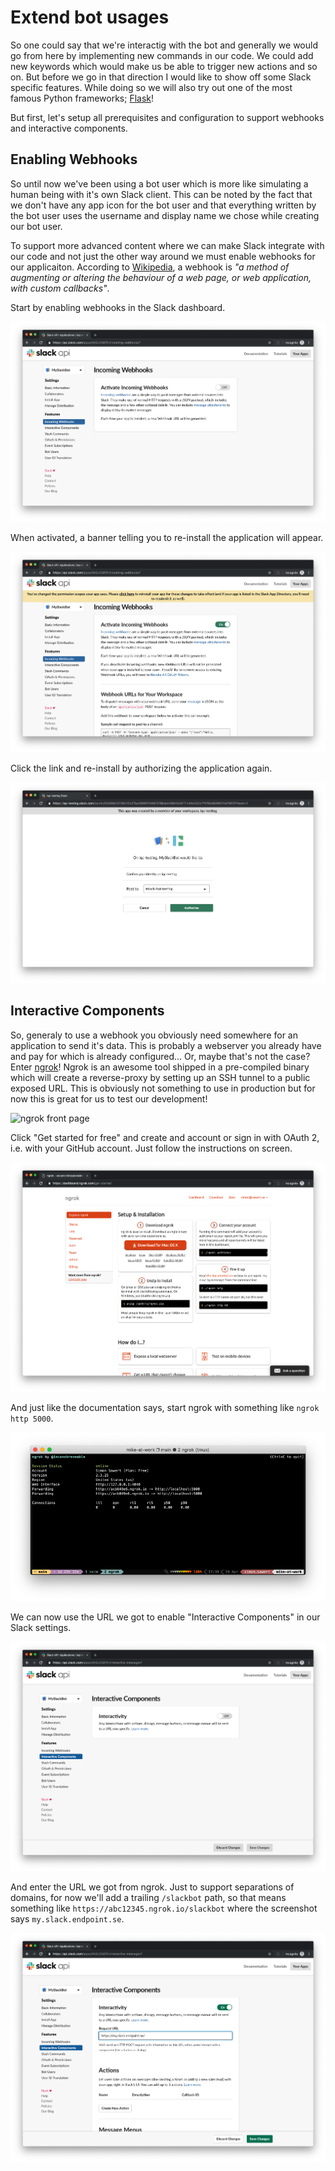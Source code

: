 # Extend bot usages

So one could say that we're interactig with the bot and generally we would go
from here by implementing new commands in our code. We could add new keywords
which would make us be able to trigger new actions and so on. But before we go
in that direction I would like to show off some Slack specific features. While
doing so we will also try out one of the most famous Python frameworks;
[Flask](http://flask.pocoo.org/)!

But first, let's setup all prerequisites and configuration to support webhooks
and interactive components.

## Enabling Webhooks

So until now we've been using a bot user which is more like simulating a human
being with it's own Slack client. This can be noted by the fact that we don't
have any app icon for the bot user and that everything written by the bot user
uses the username and display name we chose while creating our bot user.

To support more advanced content where we can make Slack integrate with our code
and not just the other way around we must enable webhooks for our applicaiton.
According to [Wikipedia](https://en.wikipedia.org/wiki/Webhook), a webhook is
*"a method of augmenting or altering the behaviour of a web page, or web
application, with custom callbacks"*.

Start by enabling webhooks in the Slack dashboard.

![enable webhooks](images/slack17.png)

When activated, a banner telling you to re-install the application will appear.

![click re-install](images/slack16.png)

Click the link and re-install by authorizing the application again.

![re-install](images/slack15.png)

## Interactive Components

So, generaly to use a webhook you obviously need somewhere for an application to
send it's data. This is probably a webserver you already have and pay for which
is already configured... Or, maybe that's not the case? Enter
[ngrok](https://ngrok.com/)! Ngrok is an awesome tool shipped in a pre-compiled
binary which will create a reverse-proxy by setting up an SSH tunnel to a public
exposed URL. This is obviously not something to use in production but for now
this is great for us to test our development!

![ngrok front page](imgaes/slack14.png)

Click "Get started for free" and create and account or sign in with OAuth 2,
i.e. with your GitHub account. Just follow the instructions on screen.

![install ngrok](images/slack13.png)

And just like the documentation says, start ngrok with something like `ngrok
http 5000`.

![ngrok started](images/slack22.png)

We can now use the URL we got to enable "Interactive Components" in our Slack
settings.

![enable interactive components](images/slack19.png)

And enter the URL we got from ngrok. Just to support separations of domains, for
now we'll add a trailing `/slackbot` path, so that means something like
`https://abc12345.ngrok.io/slackbot` where the screenshot says
`my.slack.endpoint.se`.

![add ngrok URL](images/slack18.png)
